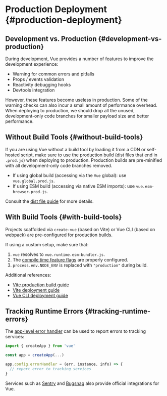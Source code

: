 # Production Deployment {#production-deployment}

## Development vs. Production {#development-vs-production}

During development, Vue provides a number of features to improve the development experience:

- Warning for common errors and pitfalls
- Props / events validation
- Reactivity debugging hooks
- Devtools integration

However, these features become useless in production. Some of the warning checks can also incur a small amount of performance overhead. When deploying to production, we should drop all the unused, development-only code branches for smaller payload size and better performance.

## Without Build Tools {#without-build-tools}

If you are using Vue without a build tool by loading it from a CDN or self-hosted script, make sure to use the production build (dist files that end in `.prod.js`) when deploying to production. Production builds are pre-minified with all development-only code branches removed.

- If using global build (accessing via the `Vue` global): use `vue.global.prod.js`.
- If using ESM build (accessing via native ESM imports): use `vue.esm-browser.prod.js`.

Consult the [dist file guide](https://github.com/vuejs/core/tree/main/packages/vue#which-dist-file-to-use) for more details.

## With Build Tools {#with-build-tools}

Projects scaffolded via `create-vue` (based on Vite) or Vue CLI (based on webpack) are pre-configured for production builds.

If using a custom setup, make sure that:

1. `vue` resolves to `vue.runtime.esm-bundler.js`.
2. The [compile time feature flags](https://github.com/vuejs/core/tree/main/packages/vue#bundler-build-feature-flags) are properly configured.
3. <code>process.env<wbr>.NODE_ENV</code> is replaced with `"production"` during build.

Additional references:

- [Vite production build guide](https://vitejs.dev/guide/build.html)
- [Vite deployment guide](https://vitejs.dev/guide/static-deploy.html)
- [Vue CLI deployment guide](https://cli.vuejs.org/guide/deployment.html)

## Tracking Runtime Errors {#tracking-runtime-errors}

The [app-level error handler](/api/application.html#app-config-errorhandler) can be used to report errors to tracking services:

```js
import { createApp } from 'vue'

const app = createApp(...)

app.config.errorHandler = (err, instance, info) => {
  // report error to tracking services
}
```

Services such as [Sentry](https://docs.sentry.io/platforms/javascript/guides/vue/) and [Bugsnag](https://docs.bugsnag.com/platforms/javascript/vue/) also provide official integrations for Vue.

